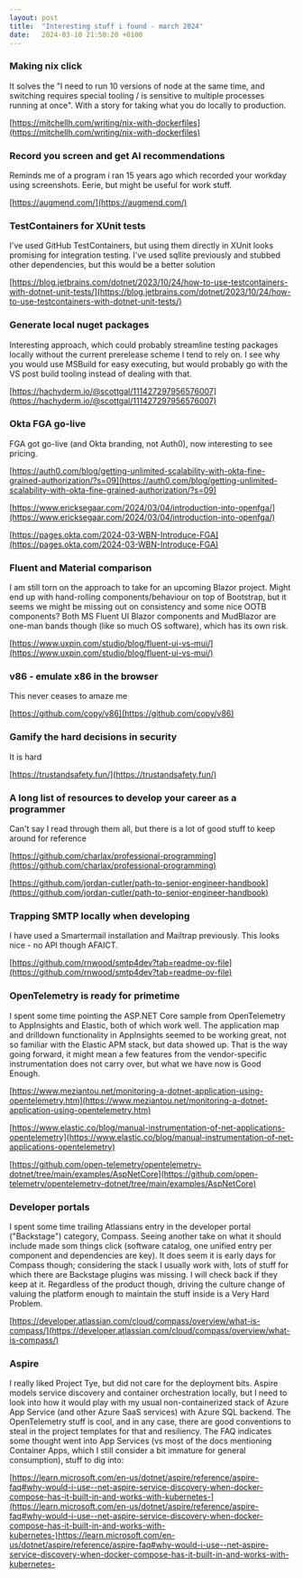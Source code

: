 ```yaml
---
layout: post
title:  "Interesting stuff i found - march 2024"
date:   2024-03-10 21:50:20 +0100
---
```

### Making nix click
It solves the "I need to run 10 versions of node at the same time, and switching requires special tooling / is sensitive to multiple processes running at once". 
With a story for taking what you do locally to production.

[https://mitchellh.com/writing/nix-with-dockerfiles](https://mitchellh.com/writing/nix-with-dockerfiles)

### Record you screen and get AI recommendations
Reminds me of a program i ran 15 years ago which recorded your workday using screenshots. Eerie, but might be useful for work stuff.

[https://augmend.com/](https://augmend.com/)

### TestContainers for XUnit tests
I've used GitHub TestContainers, but using them directly in XUnit looks promising for integration testing. I've used sqllite previously and stubbed other dependencies, but this would be a better solution

[https://blog.jetbrains.com/dotnet/2023/10/24/how-to-use-testcontainers-with-dotnet-unit-tests/](https://blog.jetbrains.com/dotnet/2023/10/24/how-to-use-testcontainers-with-dotnet-unit-tests/)

### Generate local nuget packages
Interesting approach, which could probably streamline testing packages locally without the current prerelease scheme I tend to rely on. 
I see why you would use MSBuild for easy executing, but would probably go with the VS post build tooling instead of dealing with that.

[https://hachyderm.io/@scottgal/111427297956576007](https://hachyderm.io/@scottgal/111427297956576007)

### Okta FGA go-live
FGA got go-live (and Okta branding, not Auth0), now interesting to see pricing.

[https://auth0.com/blog/getting-unlimited-scalability-with-okta-fine-grained-authorization/?s=09](https://auth0.com/blog/getting-unlimited-scalability-with-okta-fine-grained-authorization/?s=09)

[https://www.ericksegaar.com/2024/03/04/introduction-into-openfga/](https://www.ericksegaar.com/2024/03/04/introduction-into-openfga/)

[https://pages.okta.com/2024-03-WBN-Introduce-FGA](https://pages.okta.com/2024-03-WBN-Introduce-FGA)

### Fluent and Material comparison
I am still torn on the approach to take for an upcoming Blazor project. Might end up with hand-rolling components/behaviour on top of Bootstrap, but it seems we might be missing out on consistency and some nice OOTB components?
Both MS Fluent UI Blazor components and MudBlazor are one-man bands though (like so much OS software), which has its own risk.

[https://www.uxpin.com/studio/blog/fluent-ui-vs-mui/](https://www.uxpin.com/studio/blog/fluent-ui-vs-mui/)

### v86 - emulate x86 in the browser
This never ceases to amaze me

[https://github.com/copy/v86](https://github.com/copy/v86)

### Gamify the hard decisions in security
It is hard

[https://trustandsafety.fun/](https://trustandsafety.fun/)

### A long list of resources to develop your career as a programmer
Can't say I read through them all, but there is a lot of good stuff to keep around for reference

[https://github.com/charlax/professional-programming](https://github.com/charlax/professional-programming)

[https://github.com/jordan-cutler/path-to-senior-engineer-handbook](https://github.com/jordan-cutler/path-to-senior-engineer-handbook)

### Trapping SMTP locally when developing
I have used a Smartermail installation and Mailtrap previously. This looks nice - no API though AFAICT.

[https://github.com/rnwood/smtp4dev?tab=readme-ov-file](https://github.com/rnwood/smtp4dev?tab=readme-ov-file)

### OpenTelemetry is ready for primetime
I spent some time pointing the ASP.NET Core sample from OpenTelemetry to AppInsights and Elastic, both of which work well. 
The application map and drilldown functionality in AppInsights seemed to be working great, not so familiar with the Elastic APM stack, but data showed up.
That is the way going forward, it might mean a few features from the vendor-specific instrumentation does not carry over, but what we have now is Good Enough.

[https://www.meziantou.net/monitoring-a-dotnet-application-using-opentelemetry.htm](https://www.meziantou.net/monitoring-a-dotnet-application-using-opentelemetry.htm)

[https://www.elastic.co/blog/manual-instrumentation-of-net-applications-opentelemetry](https://www.elastic.co/blog/manual-instrumentation-of-net-applications-opentelemetry)

[https://github.com/open-telemetry/opentelemetry-dotnet/tree/main/examples/AspNetCore](https://github.com/open-telemetry/opentelemetry-dotnet/tree/main/examples/AspNetCore)

### Developer portals
I spent some time trailing Atlassians entry in the developer portal ("Backstage") category, Compass. Seeing another take on what it should include made som things click (software catalog, one unified entry per component and dependencies are key).
It does seem it is early days for Compass though; considering the stack I usually work with, lots of stuff for which there are Backstage plugins was missing. I will check back if they keep at it.
Regardless of the product though, driving the culture change of valuing the platform enough to maintain the stuff inside is a Very Hard Problem.

[https://developer.atlassian.com/cloud/compass/overview/what-is-compass/](https://developer.atlassian.com/cloud/compass/overview/what-is-compass/)

### Aspire
I really liked Project Tye, but did not care for the deployment bits. Aspire models service discovery and container orchestration locally, but I need to look into how it would play with my usual 
non-containerized stack of Azure App Service (and other Azure SaaS services) with Azure SQL backend. The OpenTelemetry stuff is cool, and in any case, there are good conventions to steal in the project templates 
for that and resiliency. The FAQ indicates some thought went into App Services (vs most of the docs mentioning Container Apps, which I still consider a bit immature for general consumption), stuff to dig into:

[https://learn.microsoft.com/en-us/dotnet/aspire/reference/aspire-faq#why-would-i-use--net-aspire-service-discovery-when-docker-compose-has-it-built-in-and-works-with-kubernetes-](https://learn.microsoft.com/en-us/dotnet/aspire/reference/aspire-faq#why-would-i-use--net-aspire-service-discovery-when-docker-compose-has-it-built-in-and-works-with-kubernetes-)https://learn.microsoft.com/en-us/dotnet/aspire/reference/aspire-faq#why-would-i-use--net-aspire-service-discovery-when-docker-compose-has-it-built-in-and-works-with-kubernetes-
